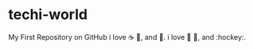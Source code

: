 # techi-world
My First Repository on GitHub
i love :coffee: :pizza:, and :dancer:.
i love :cricket: :football:, and :hockey:.

